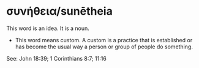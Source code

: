 # συνήθεια/sunētheia
This word is an idea. It is a noun.

* This word means custom. A custom is a practice that is established or has become the usual way a person or group of people do something.

See: John 18:39; 1 Corinthians 8:7; 11:16
